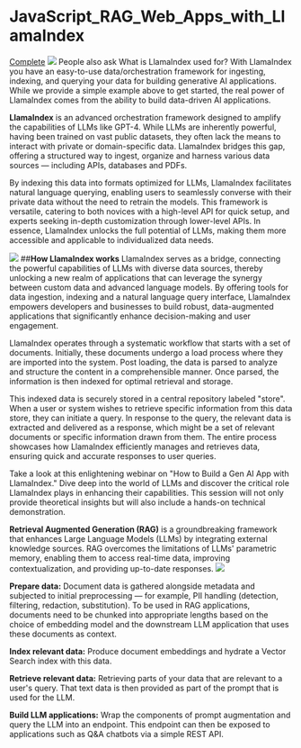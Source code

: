 # JavaScript_RAG_Web_Apps_with_LlamaIndex
[Complete](https://learn.deeplearning.ai/accomplishments/ac35d85a-7734-4ddc-832a-717c4fac7582?usp=sharing)
![](https://encrypted-tbn0.gstatic.com/images?q=tbn:ANd9GcRjWzhICk67AdwBEtCUJXdSnEA5cXnc9SUhgw&usqp=CAU)
People also ask What is LlamaIndex used for? With LlamaIndex you have an easy-to-use data/orchestration framework for ingesting, indexing, and querying your data for building generative AI applications. While we provide a simple example above to get started, the real power of LlamaIndex comes from the ability to build data-driven AI applications.

**LlamaIndex** is an advanced orchestration framework designed to amplify the capabilities of LLMs like GPT-4. While LLMs are inherently powerful, having been trained on vast public datasets, they often lack the means to interact with private or domain-specific data. LlamaIndex bridges this gap, offering a structured way to ingest, organize and harness various data sources — including APIs, databases and PDFs.


By indexing this data into formats optimized for LLMs, LlamaIndex facilitates natural language querying, enabling users to seamlessly converse with their private data without the need to retrain the models. This framework is versatile, catering to both novices with a high-level API for quick setup, and experts seeking in-depth customization through lower-level APIs. In essence, LlamaIndex unlocks the full potential of LLMs, making them more accessible and applicable to individualized data needs.

![](https://docs.llamaindex.ai/en/stable/_static/getting_started/basic_rag.png)
##**How LlamaIndex works**
LlamaIndex serves as a bridge, connecting the powerful capabilities of LLMs with diverse data sources, thereby unlocking a new realm of applications that can leverage the synergy between custom data and advanced language models. By offering tools for data ingestion, indexing and a natural language query interface, LlamaIndex empowers developers and businesses to build robust, data-augmented applications that significantly enhance decision-making and user engagement.



LlamaIndex operates through a systematic workflow that starts with a set of documents. Initially, these documents undergo a load process where they are imported into the system. Post loading, the data is parsed to analyze and structure the content in a comprehensible manner. Once parsed, the information is then indexed for optimal retrieval and storage.


This indexed data is securely stored in a central repository labeled "store". When a user or system wishes to retrieve specific information from this data store, they can initiate a query. In response to the query, the relevant data is extracted and delivered as a response, which might be a set of relevant documents or specific information drawn from them. The entire process showcases how LlamaIndex efficiently manages and retrieves data, ensuring quick and accurate responses to user queries.


Take a look at this enlightening webinar on "How to Build a Gen AI App with LlamaIndex." Dive deep into the world of LLMs and discover the critical role LlamaIndex plays in enhancing their capabilities. This session will not only provide theoretical insights but will also include a hands-on technical demonstration.

**Retrieval Augmented Generation (RAG)** is a groundbreaking framework that enhances Large Language Models (LLMs) by integrating external knowledge sources. RAG overcomes the limitations of LLMs' parametric memory, enabling them to access real-time data, improving contextualization, and providing up-to-date responses.
![](https://encrypted-tbn0.gstatic.com/images?q=tbn:ANd9GcTOd1EzkNvVIEErcjLFcF8lt6TSw0WN4SYzLQ&usqp=CAU)

**Prepare data:** Document data is gathered alongside metadata and subjected to initial preprocessing — for example, PII handling (detection, filtering, redaction, substitution). To be used in RAG applications, documents need to be chunked into appropriate lengths based on the choice of embedding model and the downstream LLM application that uses these documents as context.

**Index relevant data:** Produce document embeddings and hydrate a Vector Search index with this data.

**Retrieve relevant data:** Retrieving parts of your data that are relevant to a user's query. That text data is then provided as part of the prompt that is used for the LLM.

**Build LLM applications:** Wrap the components of prompt augmentation and query the LLM into an endpoint. This endpoint can then be exposed to applications such as Q&A chatbots via a simple REST API.
